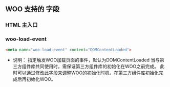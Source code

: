
## WOO 支持的 <meta> 字段

### HTML 主入口


### woo-load-event
```html
<meta name="woo-load-event" content="DOMContentLoaded">
```
- 说明： 指定触发WOO加载页面的事件，默认为DOMContentLoaded
当与第三方组件库共同使用时，需保证第三方组件库的初始化在WOO之前完成。
此时可以通过修改此字段来调整WOO的初始化时机，在第三方组件库初始化完成后再初始化WOO。

